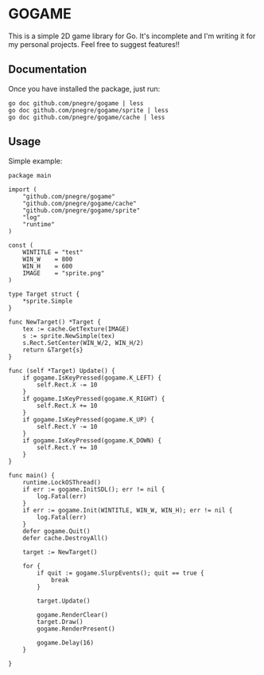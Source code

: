 # GOGAME

This is a simple 2D game library for Go. It's incomplete and I'm writing it for my personal projects. Feel free to suggest features!!

## Documentation

Once you have installed the package, just run:

    go doc github.com/pnegre/gogame | less
    go doc github.com/pnegre/gogame/sprite | less
    go doc github.com/pnegre/gogame/cache | less

## Usage

Simple example:

    package main

    import (
        "github.com/pnegre/gogame"
        "github.com/pnegre/gogame/cache"
        "github.com/pnegre/gogame/sprite"
        "log"
        "runtime"
    )

    const (
        WINTITLE = "test"
        WIN_W    = 800
        WIN_H    = 600
        IMAGE    = "sprite.png"
    )

    type Target struct {
        *sprite.Simple
    }

    func NewTarget() *Target {
        tex := cache.GetTexture(IMAGE)
        s := sprite.NewSimple(tex)
        s.Rect.SetCenter(WIN_W/2, WIN_H/2)
        return &Target{s}
    }

    func (self *Target) Update() {
        if gogame.IsKeyPressed(gogame.K_LEFT) {
            self.Rect.X -= 10
        }
        if gogame.IsKeyPressed(gogame.K_RIGHT) {
            self.Rect.X += 10
        }
        if gogame.IsKeyPressed(gogame.K_UP) {
            self.Rect.Y -= 10
        }
        if gogame.IsKeyPressed(gogame.K_DOWN) {
            self.Rect.Y += 10
        }
    }

    func main() {
        runtime.LockOSThread()
        if err := gogame.InitSDL(); err != nil {
            log.Fatal(err)
        }
        if err := gogame.Init(WINTITLE, WIN_W, WIN_H); err != nil {
            log.Fatal(err)
        }
        defer gogame.Quit()
        defer cache.DestroyAll()

        target := NewTarget()

        for {
            if quit := gogame.SlurpEvents(); quit == true {
                break
            }

            target.Update()

            gogame.RenderClear()
            target.Draw()
            gogame.RenderPresent()

            gogame.Delay(16)
        }

    }